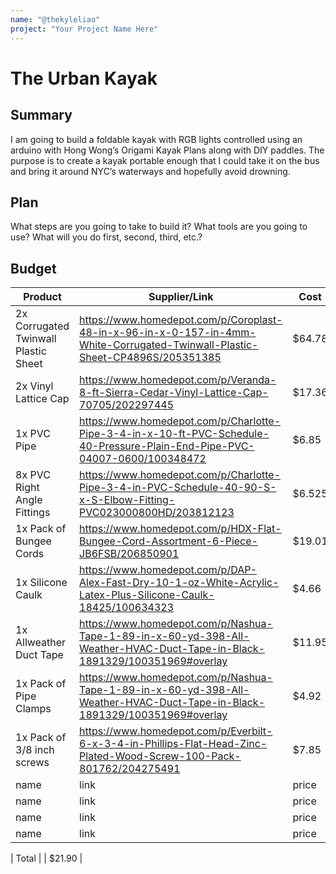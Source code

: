 ```yaml
---
name: "@thekyleliao"
project: "Your Project Name Here"
---
```


# The Urban Kayak

## Summary

I am going to build a foldable kayak with RGB lights controlled using an arduino with Hong Wong’s Origami Kayak Plans along with DIY paddles. The purpose is to create a kayak portable enough that I could take it on the bus and bring it around NYC’s waterways and hopefully avoid drowning.

## Plan

What steps are you going to take to build it? What tools are you going to use? What will you do first, second, third, etc.?

## Budget

| Product         | Supplier/Link                         | Cost   |
| --------------- | ------------------------------------- | ------ |
| 2x Corrugated Twinwall Plastic Sheet   | https://www.homedepot.com/p/Coroplast-48-in-x-96-in-x-0-157-in-4mm-White-Corrugated-Twinwall-Plastic-Sheet-CP4896S/205351385 | $64.78  |
| 2x Vinyl Lattice Cap | https://www.homedepot.com/p/Veranda-8-ft-Sierra-Cedar-Vinyl-Lattice-Cap-70705/202297445  | $17.36 |
| 1x PVC Pipe | https://www.homedepot.com/p/Charlotte-Pipe-3-4-in-x-10-ft-PVC-Schedule-40-Pressure-Plain-End-Pipe-PVC-04007-0600/100348472 | $6.85 |
| 8x PVC Right Angle Fittings | https://www.homedepot.com/p/Charlotte-Pipe-3-4-in-PVC-Schedule-40-90-S-x-S-Elbow-Fitting-PVC023000800HD/203812123 | $6.525 |
| 1x Pack of Bungee Cords | https://www.homedepot.com/p/HDX-Flat-Bungee-Cord-Assortment-6-Piece-JB6FSB/206850901 | $19.01 |
| 1x Silicone Caulk | https://www.homedepot.com/p/DAP-Alex-Fast-Dry-10-1-oz-White-Acrylic-Latex-Plus-Silicone-Caulk-18425/100634323 | $4.66 |
| 1x Allweather Duct Tape|  https://www.homedepot.com/p/Nashua-Tape-1-89-in-x-60-yd-398-All-Weather-HVAC-Duct-Tape-in-Black-1891329/100351969#overlay | $11.95 |
| 1x Pack of Pipe Clamps|  https://www.homedepot.com/p/Nashua-Tape-1-89-in-x-60-yd-398-All-Weather-HVAC-Duct-Tape-in-Black-1891329/100351969#overlay | $4.92 |
| 1x Pack of 3/8 inch screws|  https://www.homedepot.com/p/Everbilt-6-x-3-4-in-Phillips-Flat-Head-Zinc-Plated-Wood-Screw-100-Pack-801762/204275491 | $7.85 |
| name |  link | price |
| name |  link | price |
| name |  link | price |
| name |  link | price |

| Total           |                                       | $21.90 |
